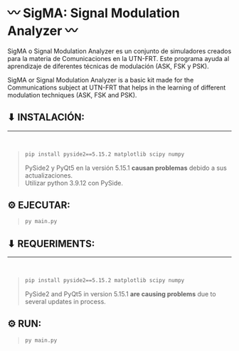 # 〰 SigMA: Signal Modulation Analyzer 〰

SigMA o Signal Modulation Analyzer es un conjunto de simuladores creados para la materia de Comunicaciones en la UTN-FRT. Este programa ayuda al aprendizaje de diferentes técnicas de modulación (ASK, FSK y PSK).

SigMA or Signal Modulation Analyzer is a basic kit made for the Communications subject at UTN-FRT that helps in the learning of different modulation techniques (ASK, FSK and PSK).


## ⬇ INSTALACIÓN:
---
<br/>

> ```sh
> pip install pyside2==5.15.2 matplotlib scipy numpy
> ```
> PySide2 y PyQt5 en la versión 5.15.1 **causan problemas** debido a sus actualizaciones.  
> Utilizar python 3.9.12 con PySide.  

## ⚙ EJECUTAR:
> ```sh
> py main.py
> ```

## ⬇ REQUERIMENTS:
---
<br/>

> ```sh
> pip install pyside2==5.15.2 matplotlib scipy numpy
> ```
> PySide2 and PyQt5 in version 5.15.1 **are causing problems** due to several updates in process.

## ⚙ RUN:
> ```sh
> py main.py
> ```